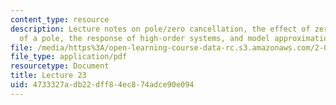 ```yaml
---
content_type: resource
description: Lecture notes on pole/zero cancellation, the effect of zeros in the proximity
  of a pole, the response of high-order systems, and model approximation.
file: /media/https%3A/open-learning-course-data-rc.s3.amazonaws.com/2-004-dynamics-and-control-ii-spring-2008/4733327adb22dff84ec874adce90e094_lecture_23.pdf
file_type: application/pdf
resourcetype: Document
title: Lecture 23
uid: 4733327a-db22-dff8-4ec8-74adce90e094
---
```

